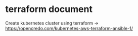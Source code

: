 # terraform document

Create kubernetes cluster using terraform -> https://opencredo.com/kubernetes-aws-terraform-ansible-1/
